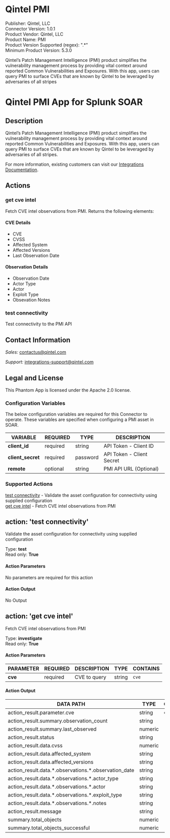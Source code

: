 [comment]: # "Auto-generated SOAR connector documentation"
# Qintel PMI

Publisher: Qintel, LLC  
Connector Version: 1\.0\.1  
Product Vendor: Qintel, LLC  
Product Name: PMI  
Product Version Supported (regex): "\.\*"  
Minimum Product Version: 5\.3\.0  

Qintel’s Patch Management Intelligence \(PMI\) product simplifies the vulnerability management process by providing vital context around reported Common Vulnerabilities and Exposures\. With this app, users can query PMI to surface CVEs that are known by Qintel to be leveraged by adversaries of all stripes

# Qintel PMI App for Splunk SOAR

## Description

Qintel’s Patch Management Intelligence (PMI) product simplifies the vulnerability management process by providing vital 
context around reported Common Vulnerabilities and Exposures. With this app, users can query PMI to surface CVEs that 
are known by Qintel to be leveraged by adversaries of all stripes.

For more information, existing customers can visit our
[Integrations Documentation](https://docs.qintel.com/integrations/overview).

## Actions

### get cve intel

Fetch CVE intel observations from PMI. Returns the following elements:

#### CVE Details
- CVE
- CVSS
- Affected System
- Affected Versions
- Last Observation Date

#### Observation Details

- Observation Date
- Actor Type
- Actor
- Exploit Type
- Obsevation Notes


### test connectivity

Test connectivity to the PMI API

## Contact Information

_Sales:_ contactus@qintel.com

_Support:_ integrations-support@qintel.com

## Legal and License

This Phantom App is licensed under the Apache 2.0 license.

### Configuration Variables
The below configuration variables are required for this Connector to operate.  These variables are specified when configuring a PMI asset in SOAR.

VARIABLE | REQUIRED | TYPE | DESCRIPTION
-------- | -------- | ---- | -----------
**client\_id** |  required  | string | API Token \- Client ID
**client\_secret** |  required  | password | API Token \- Client Secret
**remote** |  optional  | string | PMI API URL \(Optional\)

### Supported Actions  
[test connectivity](#action-test-connectivity) - Validate the asset configuration for connectivity using supplied configuration  
[get cve intel](#action-get-cve-intel) - Fetch CVE intel observations from PMI  

## action: 'test connectivity'
Validate the asset configuration for connectivity using supplied configuration

Type: **test**  
Read only: **True**

#### Action Parameters
No parameters are required for this action

#### Action Output
No Output  

## action: 'get cve intel'
Fetch CVE intel observations from PMI

Type: **investigate**  
Read only: **True**

#### Action Parameters
PARAMETER | REQUIRED | DESCRIPTION | TYPE | CONTAINS
--------- | -------- | ----------- | ---- | --------
**cve** |  required  | CVE to query | string |  `cve` 

#### Action Output
DATA PATH | TYPE | CONTAINS
--------- | ---- | --------
action\_result\.parameter\.cve | string |  `cve` 
action\_result\.summary\.observation\_count | string | 
action\_result\.summary\.last\_observed | numeric | 
action\_result\.status | string | 
action\_result\.data\.cvss | numeric | 
action\_result\.data\.affected\_system | string | 
action\_result\.data\.affected\_versions | string | 
action\_result\.data\.\*\.observations\.\*\.observation\_date | string | 
action\_result\.data\.\*\.observations\.\*\.actor\_type | string | 
action\_result\.data\.\*\.observations\.\*\.actor | string | 
action\_result\.data\.\*\.observations\.\*\.exploit\_type | string | 
action\_result\.data\.\*\.observations\.\*\.notes | string | 
action\_result\.message | string | 
summary\.total\_objects | numeric | 
summary\.total\_objects\_successful | numeric | 